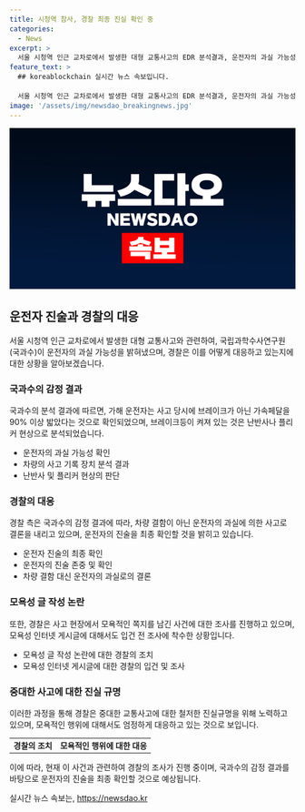 ```yaml
---
title: 시청역 참사, 경찰 최종 진실 확인 중
categories:
  - News
excerpt: >
  서울 시청역 인근 교차로에서 발생한 대형 교통사고의 EDR 분석결과, 운전자의 과실 가능성이 높다는 국과수의 내용을 경찰이 확인 중이다. 이에 대해 서울경찰청장은 운전자의 진술을 최종 확인할 것이라고 언급했으며, 차량 결함이 아닌 운전자의 과실로 인한 사고로 인정되고 있다고 밝혔다. 운전자는 계속해서 급발진을 주장하고 있으며, 관련하여 추가 조사가 이루어지고 있다. 또한, 사고 현장에서 모욕적인 쪽지를 남긴 사람들에 대한 수사도 진행 중이다.
feature_text: >
  ## koreablockchain 실시간 뉴스 속보입니다.

  서울 시청역 인근 교차로에서 발생한 대형 교통사고의 EDR 분석결과, 운전자의 과실 가능성이 높다는 국과수의 내용을 경찰이 확인 중이다. 이에 대해 서울경찰청장은 운전자의 진술을 최종 확인할 것이라고 언급했으며, 차량 결함이 아닌 운전자의 과실로 인한 사고로 인정되고 있다고 밝혔다. 운전자는 계속해서 급발진을 주장하고 있으며, 관련하여 추가 조사가 이루어지고 있다. 또한, 사고 현장에서 모욕적인 쪽지를 남긴 사람들에 대한 수사도 진행 중이다.
image: '/assets/img/newsdao_breakingnews.jpg'
---
```


<p><img src="/assets/img/newsdao_breakingnews.jpg" alt="koreablockchain 속보" /></p>

<h2 data-ke-size="size26">운전자 진술과 경찰의 대응</h2>

<p data-ke-size="size16">서울 시청역 인근 교차로에서 발생한 대형 교통사고와 관련하여, 국립과학수사연구원(국과수)이 운전자의 과실 가능성을 밝혀냈으며, 경찰은 이를 어떻게 대응하고 있는지에 대한 상황을 알아보겠습니다.</p>

<h3>국과수의 감정 결과</h3>

<p data-ke-size="size16">국과수의 분석 결과에 따르면, 가해 운전자는 사고 당시에 브레이크가 아닌 가속페달을 90% 이상 밟았다는 것으로 확인되었으며, 브레이크등이 켜져 있는 것은 난반사나 플리커 현상으로 분석되었습니다.</p>

<ul>
  <li>운전자의 과실 가능성 확인</li>
  <li>차량의 사고 기록 장치 분석 결과</li>
  <li>난반사 및 플리커 현상의 판단</li>
</ul>

<h3>경찰의 대응</h3>

<p data-ke-size="size16">경찰 측은 국과수의 감정 결과에 따라, 차량 결함이 아닌 운전자의 과실에 의한 사고로 결론을 내리고 있으며, 운전자의 진술을 최종 확인할 것을 밝히고 있습니다.</p>

<ul>
  <li>운전자 진술의 최종 확인</li>
  <li>운전자의 진술 존중 및 확인</li>
  <li>차량 결함 대신 운전자의 과실로의 결론</li>
</ul>

<h3>모욕성 글 작성 논란</h3>

<p data-ke-size="size16">또한, 경찰은 사고 현장에서 모욕적인 쪽지를 남긴 사건에 대한 조사를 진행하고 있으며, 모욕성 인터넷 게시글에 대해서도 입건 전 조사에 착수한 상황입니다.</p>

<ul>
  <li>모욕성 글 작성 논란에 대한 경찰의 조치</li>
  <li>모욕성 인터넷 게시글에 대한 경찰의 입건 및 조사</li>
</ul>

<h3>중대한 사고에 대한 진실 규명</h3>

<p data-ke-size="size16">이러한 과정을 통해 경찰은 중대한 교통사고에 대한 철저한 진실규명을 위해 노력하고 있으며, 모욕적인 행위에 대해서도 엄정하게 대응하고 있는 것으로 보입니다.</p>

<table>
  <tr>
    <td style="text-align: center; height: 17px;"><b>경찰의 조치</b></td>
    <td style="text-align: center; height: 17px;"><b>모욕적인 행위에 대한 대응</b></td>
  </tr>
</table>

<p data-ke-size="size16">이에 따라, 현재 이 사건과 관련하여 경찰의 조사가 진행 중이며, 국과수의 감정 결과를 바탕으로 운전자의 진술을 최종 확인할 것으로 예상됩니다.</p>
실시간 뉴스 속보는, <a href="https://newsdao.kr" rel="dofollow">https://newsdao.kr</a>


